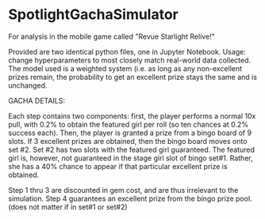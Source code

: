 # SpotlightGachaSimulator
For analysis in the mobile game called "Revue Starlight Relive!"

Provided are two identical python files, one in Jupyter Notebook.
Usage: change hyperparameters to most closely match real-world data collected.
The model used is a weighted system (i.e. as long as any non-excellent prizes remain, the probability to get an excellent prize stays the same and is unchanged.

GACHA DETAILS:

Each step contains two components: first, the player performs a normal 10x pull, with 0.2% to obtain the featured girl per roll (so ten chances at 0.2% success each). Then, the player is granted a prize from a bingo board of 9 slots. If 3 excellent prizes are obtained, then the bingo board moves onto set #2. Set #2 has two slots with the featured girl guaranteed.
The featured girl is, however, not guaranteed in the stage girl slot of bingo set#1. Rather, she has a 40% chance to appear if that particular excellent prize is obtained.

Step 1 thru 3 are discounted in gem cost, and are thus irrelevant to the simulation.
Step 4 guarantees an excellent prize from the bingo prize pool. (does not matter if in set#1 or set#2)
